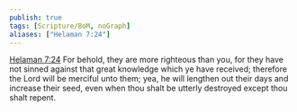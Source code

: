 ```yaml
---
publish: true
tags: [Scripture/BoM, noGraph]
aliases: ["Helaman 7:24"]
---
```

[Helaman 7:24](https://churchofjesuschrist.org/study/scriptures/bofm/hel/7?lang=eng&id=p24#p24) For behold, they are more righteous than you, for they have not sinned against that great knowledge which ye have received; therefore the Lord will be merciful unto them; yea, he will lengthen out their days and increase their seed, even when thou shalt be utterly destroyed except thou shalt repent.

